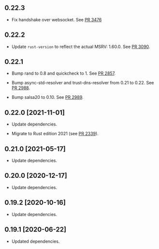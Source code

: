 ## 0.22.3

- Fix handshake over websocket. See [PR 3476]

[PR 3476]: https://github.com/libp2p/rust-libp2p/pull/3476

## 0.22.2

- Update `rust-version` to reflect the actual MSRV: 1.60.0. See [PR 3090].

[PR 3090]: https://github.com/libp2p/rust-libp2p/pull/3090

## 0.22.1

- Bump rand to 0.8 and quickcheck to 1. See [PR 2857].

- Bump async-std-resolver and trust-dns-resolver from 0.21 to 0.22. See [PR 2988].

- Bump salsa20 to 0.10. See [PR 2989].

[PR 2857]: https://github.com/libp2p/rust-libp2p/pull/2857
[PR 2988]: https://github.com/libp2p/rust-libp2p/pull/2988
[PR 2989]: https://github.com/libp2p/rust-libp2p/pull/2989

## 0.22.0 [2021-11-01]

- Update dependencies.

- Migrate to Rust edition 2021 (see [PR 2339]).

[PR 2339]: https://github.com/libp2p/rust-libp2p/pull/2339

## 0.21.0 [2021-05-17]

- Update dependencies.

## 0.20.0 [2020-12-17]

- Update dependencies.

## 0.19.2 [2020-10-16]

- Update dependencies.

## 0.19.1 [2020-06-22]

- Updated dependencies.
